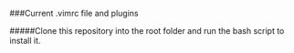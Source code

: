 ###Current .vimrc file and plugins

#####Clone this repository into the root folder and run the bash script to install it.
